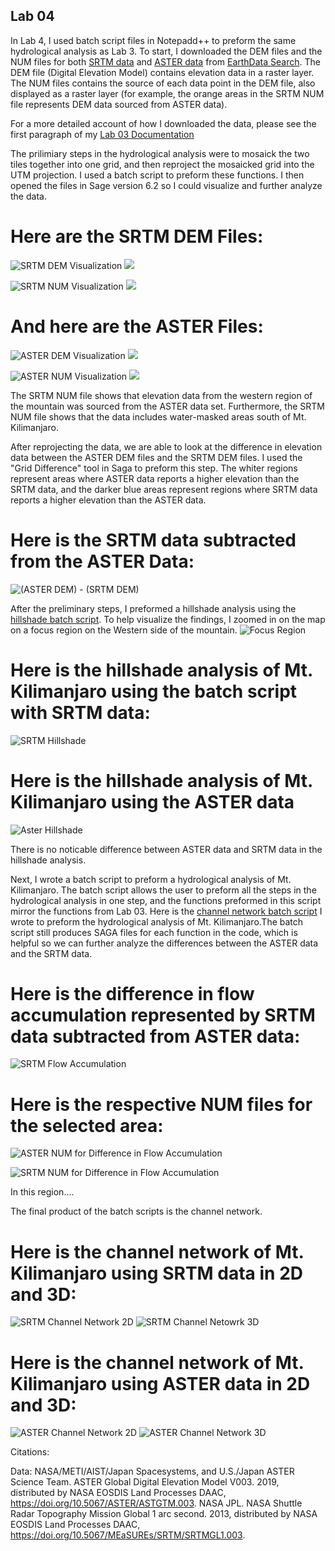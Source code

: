 ## Lab 04


In Lab 4, I used batch script files in Notepadd++ to preform the same hydrological analysis as Lab 3. To start, I downloaded the DEM files and the NUM files for both [SRTM data](https://doi.org/10.5067/MEaSUREs/SRTM/SRTMGL1.003) and [ASTER data](https://doi.org/10.5067/ASTER/ASTGTM.003) from [EarthData Search](https://earthdata.nasa.gov/). The DEM file (Digital Elevation Model) contains elevation data in a raster layer. The NUM files contains the source of each data point in the DEM file, also displayed as a raster layer (for example, the orange areas in the SRTM NUM file represents DEM data sourced from ASTER data). 

 For a more detailed account of how I downloaded the data, please see the first paragraph of my [Lab 03 Documentation](Lab03.md)

The prilimiary steps in the hydrological analysis were to mosaick the two tiles together into one grid, and then reproject the mosaicked grid into the UTM projection. I used a batch script to preform these functions. I then opened the files in Sage version 6.2 so I could visualize and further analyze the data.

# Here are the SRTM DEM Files:

![SRTM DEM Visualization](SRTM_DEM.png) ![](SRTM_DEM_legend.png)


![SRTM NUM Visualization](SRTM_NUM.png) ![](SRTM_NUM_legend.png)


# And here are the ASTER Files:


![ASTER DEM Visualization](ASTER_DEM.png) ![](ASTER_DEM_legend.png)


![ASTER NUM Visualization](ASTER_N.png) ![](ASTER_N_legend.png)


The SRTM NUM file shows that elevation data from the western region of the mountain was sourced from the ASTER data set. Furthermore, the SRTM NUM file shows that the data includes water-masked areas south of Mt. Kilimanjaro.  

After reprojecting the data, we are able to look at the difference in elevation data between the ASTER DEM files and the SRTM DEM files. I used the "Grid Difference" tool in Saga to preform this step. The whiter regions represent areas where ASTER data reports a higher elevation than the SRTM data, and the darker blue areas represent regions where SRTM data reports a higher elevation than the ASTER data.

# Here is the SRTM data subtracted from the ASTER Data:

![(ASTER DEM) - (SRTM DEM)](New_Diff_Color.PNG) 


After the preliminary steps, I preformed a hillshade analysis using the [hillshade batch script](Hillshade.bat). To help visualize the findings, I zoomed in on the map on a focus region on the Western side of the mountain. 
![Focus Region](Focus_region.png)

# Here is the hillshade analysis of Mt. Kilimanjaro using the batch script with SRTM data:

![SRTM Hillshade](SRTM_Hillshade_Closeup.PNG)


# Here is the hillshade analysis of Mt. Kilimanjaro using the ASTER data

![Aster Hillshade](ASTER_Hillshade_CloseUp.PNG)

There is no noticable difference between ASTER data and SRTM data in the hillshade analysis.

Next, I wrote a batch script to preform a hydrological analysis of Mt. Kilimanjaro. The batch script allows the user to preform all the steps in the hydrological analysis in one step, and the functions preformed in this script mirror the functions from Lab 03. Here is the [channel network batch script](ChannelNetworkSRTM.bat) I wrote to preform the hydrological analysis of Mt. Kilimanjaro.The batch script still produces SAGA files for each function in the code, which is helpful so we can further analyze the differences between the ASTER data and the SRTM data.

# Here is the difference in flow accumulation represented by SRTM data subtracted from ASTER data: 
![SRTM Flow Accumulation](Difference_Flow.PNG) 


# Here is the respective NUM files for the selected area: 
![ASTER NUM for Difference in Flow Accumulation](ASTER_NUM_Difference_FLOW.PNG)

![SRTM NUM for Difference in Flow Accumulation](SRTM_NUM_Difference_Flow.PNG)

In this region....


The final product of the batch scripts is the channel network. 

# Here is the channel network of Mt. Kilimanjaro using SRTM data in 2D and 3D:

![SRTM Channel Network 2D](SRTM_Channelnetwork_Closeup.PNG) ![SRTM Channel Netowrk 3D](3D_hill_channelnetwork_SRTM.PNG)
# Here is the channel network of Mt. Kilimanjaro using ASTER data in 2D and 3D:


![ASTER Channel Network 2D](Aster_Channel_Closeup.PNG) ![ASTER Channel Network 3D](3D_hill_channelnetwork_ASTER.PNG) 



Citations:

Data:
NASA/METI/AIST/Japan Spacesystems, and U.S./Japan ASTER Science Team. ASTER Global Digital Elevation
Model V003. 2019, distributed by NASA EOSDIS Land Processes DAAC,
https://doi.org/10.5067/ASTER/ASTGTM.003.
NASA JPL. NASA Shuttle Radar Topography Mission Global 1 arc second. 2013, distributed by NASA EOSDIS
Land Processes DAAC, https://doi.org/10.5067/MEaSUREs/SRTM/SRTMGL1.003.


